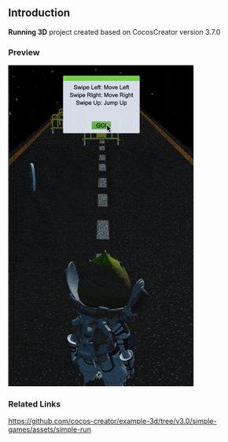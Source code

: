 ## Introduction
**Running 3D** project created based on CocosCreator version 3.7.0

### Preview
![image](../../../gif/202209/2022092203.gif)

### Related Links
https://github.com/cocos-creator/example-3d/tree/v3.0/simple-games/assets/simple-run